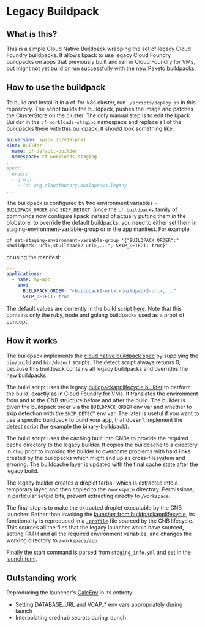 # Legacy Buildpack

## What is this?

This is a simple Cloud Native Buildpack wrapping the set of legacy Cloud Foundry buildpacks.
It allows kpack to use legacy Cloud Foundry buildpacks on apps that previously built and ran in Cloud Foundry for VMs, but might not yet build or run successfully with the new Paketo buildpacks.

## How to use the buildpack

To build and install it in a cf-for-k8s cluster, run `./scripts/deploy.sh` in this repository.
The script builds the buildpack, pushes the image and patches the ClusterStore on the cluster.
The only manual step is to edit the kpack Builder in the `cf-workloads-staging` namespace and replace all of the buildpacks there with this buildpack.
It should look something like:

```yaml
apiVersion: kpack.io/v1alpha1
kind: Builder
  name: cf-default-builder
  namespace: cf-workloads-staging
...
spec:
  order:
  - group:
    - id: org.cloudfoundry.buildpacks.legacy
...

```

The buildpack is configured by two environment variables - `BUILDPACK_ORDER` and `SKIP_DETECT`.
Since the `cf buildpacks` family of commands now configure kpack instead of actually putting them in the blobstore, to override the default buildpacks, you need to either set them in staging-environment-variable-group or in the app manifest.
For example:

```shell
cf set-staging-environment-variable-group '{"BUILDPACK_ORDER":"<buildpack1-url>,<buildpack2-url>,...", SKIP_DETECT: true}'
```

or using the manifest:

```yaml
---
applications:
  - name: my-app
    env:
      BUILDPACK_ORDER: "<buildpack1-url>,<buildpack2-url>,..."
      SKIP_DETECT: true
```

The default values are currently in the build script [here](https://github.com/eirini-forks/legacy-buildpack/blob/dec5649ba5442a62b0312536a2a37dc5fd788823/bin/build#L4-L5).
Note that this contains only the ruby, node and golang buildpacks used as a proof of concept.

## How it works

The buildpack implements the [cloud native buildpack spec](https://github.com/buildpacks/spec) by supplying the `bin/build` and `bin/detect` scripts.
The detect script always returns 0, because this buildpack contains all legacy buildpacks and overrides the new buildpacks.

The build script uses the legacy [buildpackapplifecycle builder](https://github.com/cloudfoundry/buildpackapplifecycle/tree/d53c18d48ba95bb923220f64d82032d62a01f02b/builder) to perform the build, exactly as in Cloud Foundry for VMs.
It translates the environment from and to the CNB structure before and after the build.
The builder is given the buildpack order via the `BUILDPACK_ORDER` env var and whether to skip detection with the `SKIP_DETECT` env var.
The later is useful if you want to use a specific buildpack to build your app, that doesn't implement the detect script (for example the binary-buildpack).

The build script uses the caching built into CNBs to provide the required cache directory to the legacy builder.
It copies the buildcache to a directory in `/tmp` prior to invoking the builder to overcome problems with hard links created by the buildpacks which might end up as cross-filesystem and erroring.
The buildcache layer is updated with the final cache state after the legacy build.

The legacy builder creates a droplet tarball which is extracted into a temporary layer, and then copied to the `/workspace` directory.
Permissions, in particular setgid bits, prevent extracting directly to `/workspace`.

The final step is to make the extracted droplet executable by the CNB launcher.
Rather than invoking the [launcher from buildpackapplifecycle](https://github.com/cloudfoundry/buildpackapplifecycle/tree/d53c18d48ba95bb923220f64d82032d62a01f02b/launcher), its functionality is reproduced in a [`.profile`](https://github.com/buildpacks/spec/blob/6aa243e04c29912a79be0b9dda28a0e6b167592d/buildpack.md#app-interface) file sourced by the CNB lifecycle.
This sources all the files that the legacy launcher would have sourced, setting PATH and all the required environment variables, and changes the working directory to `/workspace/app`.

Finally the start command is parsed from `staging_info.yml` and set in the [launch.toml](https://github.com/buildpacks/spec/blob/6aa243e04c29912a79be0b9dda28a0e6b167592d/buildpack.md#launchtoml-toml).

## Outstanding work

Reproducing the launcher's [CalcEnv](https://github.com/cloudfoundry/buildpackapplifecycle/blob/d53c18d48ba95bb923220f64d82032d62a01f02b/env/env.go#L15) in its entirety:

- Setting DATABASE_URL and VCAP\_\* env vars appropriately during launch
- Interpolating credhub secrets during launch
